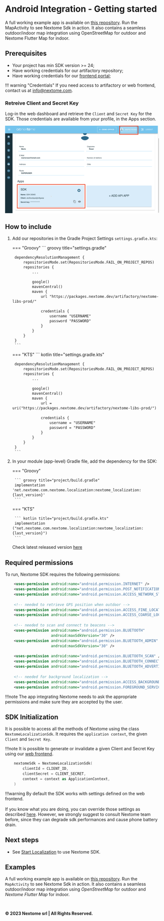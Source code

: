 # Android Integration - Getting started

A full working example app is available on [this repository](https://github.com/Nextome/nextome-phoenix-android-whitelabel). Run the MapActivity to see Nextome Sdk in action. It also contains a seamless outdoor/indoor map integration using OpenStreetMap for outdoor and Nextome Flutter Map for indoor.

## Prerequisites
- Your project has min SDK version >= 24;
- Have working credentials for our artifactory repository;
- Have working credentials for our [frontend portal](https://admin.nextome.net/);

!!! warning "Credentials"
    If you need access to artifactory or web frontend, contact us at [info@nextome.com](mailto:info@nextome.com).

### Retreive Client and Secret Key
Log-in the web dashboard and retrieve the `Client` and `Secret Key` for the SDK.
Those credentials are available from your profile, in the Apps section.

![Retrieve SDK Credentials](../../assets/sdk_key.png)

## How to include

1. Add our repositories in the Gradle Project Settings `settings.gradle.kts`:

    === "Groovy"
        ``` groovy title="settings.gradle"
        
        dependencyResolutionManagement {
            repositoriesMode.set(RepositoriesMode.FAIL_ON_PROJECT_REPOS)
            repositories {
                ...

                google()
                mavenCentral()
                maven {
                    url "https://packages.nextome.dev/artifactory/nextome-libs-prod/"

                    credentials {
                        username "USERNAME"
                        password "PASSWORD"
                    }
                }
            }
        }
        ```
    === "KTS"
        ``` kotlin title="settings.gradle.kts"
    
        dependencyResolutionManagement {
            repositoriesMode.set(RepositoriesMode.FAIL_ON_PROJECT_REPOS)
            repositories {
                ...

                google()
                mavenCentral()
                maven {
                    url = uri("https://packages.nextome.dev/artifactory/nextome-libs-prod/")

                    credentials {
                        username = "USERNAME"
                        password = "PASSWORD"
                    }
                }
            }
        }
        ```

2. In your module (app-level) Gradle file, add the dependency for the SDK:

    === "Groovy"

        ``` groovy title="project/build.gradle"
        implementation 'net.nextome.com.nextome.localization:nextome_localization:{last_version}'
        ```

    === "KTS"

        ``` kotlin title="project/build.gradle.kts"
        implementation ("net.nextome.com.nextome.localization:nextome_localization:{last_version}")
        ```
    Check latest released version [here](../Android/changelog.md)

## Required permissions
To run, Nextome SDK requires the following permissions:
```xml title="AndroidManifest.xml"
    <uses-permission android:name="android.permission.INTERNET" />
    <uses-permission android:name="android.permission.POST_NOTIFICATIONS"/>
    <uses-permission android:name="android.permission.ACCESS_NETWORK_STATE" />
    
    <!-- needed to retrieve GPS position when outdoor -->
    <uses-permission android:name="android.permission.ACCESS_FINE_LOCATION" />
    <uses-permission android:name="android.permission.ACCESS_COARSE_LOCATION" />
    
    <!-- needed to scan and connect to beacons -->
    <uses-permission android:name="android.permission.BLUETOOTH"
                     android:maxSdkVersion="30" />
    <uses-permission android:name="android.permission.BLUETOOTH_ADMIN"
                     android:maxSdkVersion="30" />
    
    <uses-permission android:name="android.permission.BLUETOOTH_SCAN" />
    <uses-permission android:name="android.permission.BLUETOOTH_CONNECT" />
    <uses-permission android:name="android.permission.BLUETOOTH_ADVERTISE" />
    
    <!-- needed for background localization -->
    <uses-permission android:name="android.permission.ACCESS_BACKGROUND_LOCATION" />
    <uses-permission android:name="android.permission.FOREGROUND_SERVICE" />
```

!!!note 
    The app integrating Nextome needs to ask the appropriate permissions and make sure they are accepted by the user.

## SDK Initialization
It is possible to access all the methods of Nextome using the class `NextomeLocalizationSdk`.
It requires the `application context`, the given `Client` and `Secret Key`.

!!!note
    It is possible to generate or invalidate a given Client and Secret Key using our [web frontend](#retreive-client-and-secret-key).

```kotlin
    nextomeSdk = NextomeLocalizationSdk(
        clientId = CLIENT_ID,
        clientSecret = CLIENT_SECRET,
        context = context as ApplicationContext,
    )
```

!!!warning
    By default the SDK works with settings defined on the web frontend.<br><br>
    If you know what you are doing, you can override those settings as described [here](Android/settings.md).
    However, we strongly suggest to consult Nextome team before, since they can
    degrade sdk performances and cause phone battery drain.

## Next steps

- See [Start Localization](../start-localization.md) to use Nextome SDK.

## Examples
A full working example app is available on [this repository](https://github.com/Nextome/nextome-phoenix-android-whitelabel).
Run the `MapActivity` to see Nextome Sdk in action. It also contains a seamless outdoor/indoor map integration using *OpenStreetMap* for outdoor and *Nextome Flutter Map* for indoor.

<br>

**© 2023 Nextome srl | All Rights Reserved.**
